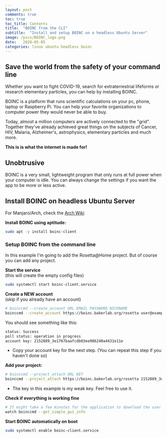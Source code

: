 ```yaml
---
layout: post
comments: true
toc: true
toc_title: Contents
title:  "BOINC from the CLI"
subtitle:  "Install and setup BOINC on a headless Ubuntu Server"
image: /pics/BOINC_logo.png
date:   2020-05-05
categories: linux ubuntu headless boinc  
---
```


## Save the world from the safety of your command line

Whether you want to fight COVID-19, search for extraterrestrial lifeforms or research elementary particles, you can help by installing BOINC.

BOINC is a platform that runs scientific calculations on your pc, phone, laptop or Raspberry Pi. You can help your favorite organizations to computer power they would never be able to buy.

Today, almost a million computers are actively connected to the "grid". Together they've already achieved great things on the subjects of Cancer, HIV, Malaria, Alzheimer's, astrophysics, elementary particles and much more.

**This is is what the internet is made for!**

## Unobtrusive 

BOINC is a very small, lightweight program that only runs at full power when your computer is idle. You can always change the settings if you want the app to be more or less active.

## Install BOINC on headless Ubuntu Server

For Manjaro/Arch, check the [Arch Wiki](https://wiki.archlinux.org/index.php/BOINC)  

**Install BOINC using aptitude:**
```bash
sudo apt -y install boinc-client
```

### Setup BOINC from the command line

In this example I'm going to add the Rosetta@Home project. But of course you can add any project.  

**Start the service**  
(this will create the empty config files)
```bash
sudo systemctl start boinc-client.service
```

**Create a NEW account**  
(skip if you already have an account)
```bash
# boinccmd --create_account URL EMAIL PASSWORD NICKNAME
boinccmd --create_account https://boinc.bakerlab.org/rosetta user@example.com p@55w0rd Nickname
```
You should see something like this:
```bash
status: Success
poll status: operation in progress
account key: 2152889_3e1767baafcdb03ee986240a4431e11e
```
* Copy your account key for the next step. (You can repeat this step if you haven't done so)

**Add your project:**
```bash
# boinccmd --project_attach URL KEY
boinccmd --project_attach https://boinc.bakerlab.org/rosetta 2152889_3e1767baafcdb03ee986240a4431e11e
```
* The key in this example is my weak key. Feel free to use it.  

**Check if everything is working fine**
```bash
# It might take a few minutes for the application to download the user details
watch boinccmd --get_simple_gui_info
```

**Start BOINC automatically on boot**
```bash
sudo systemctl enable boinc-client.service
```